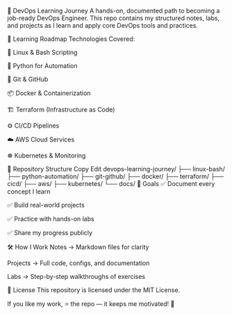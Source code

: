 🚀 DevOps Learning Journey
A hands-on, documented path to becoming a job-ready DevOps Engineer.
This repo contains my structured notes, labs, and projects as I learn and apply core DevOps tools and practices.

📅 Learning Roadmap
Technologies Covered:

🐧 Linux & Bash Scripting

🐍 Python for Automation

🌿 Git & GitHub

📦 Docker & Containerization

🏗️ Terraform (Infrastructure as Code)

⚙️ CI/CD Pipelines

☁️ AWS Cloud Services

☸️ Kubernetes & Monitoring

📂 Repository Structure
Copy
Edit
devops-learning-journey/
├── linux-bash/
├── python-automation/
├── git-github/
├── docker/
├── terraform/
├── cicd/
├── aws/
├── kubernetes/
└── docs/
📌 Goals
✅ Document every concept I learn

✅ Build real-world projects

✅ Practice with hands-on labs

✅ Share my progress publicly

🛠️ How I Work
Notes → Markdown files for clarity

Projects → Full code, configs, and documentation

Labs → Step-by-step walkthroughs of exercises

📜 License
This repository is licensed under the MIT License.

If you like my work, ⭐ the repo — it keeps me motivated! 💪
